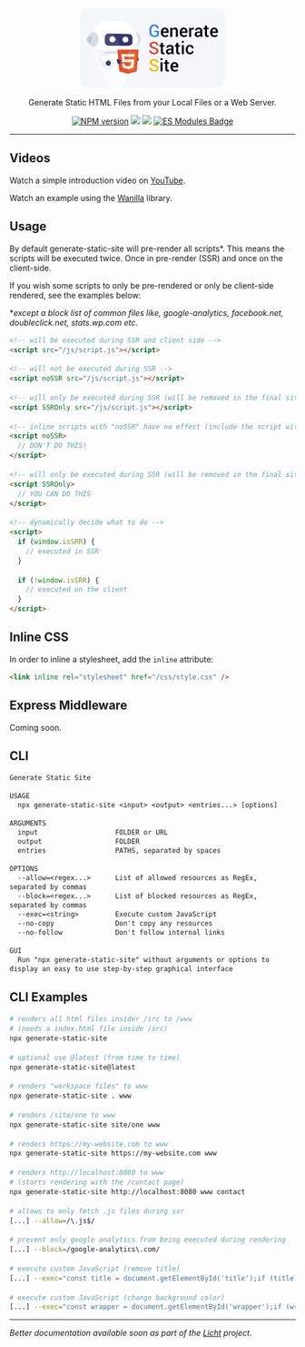 <div align="center">
  <p>
    <img 
    width="256"
    height="140"
    src="https://raw.githubusercontent.com/lichtquelle/generate-static-site/main/readme/generate-static-site-logo-512.png" 
    alt="logo" />
  </p>

  <p>Generate Static HTML Files from your Local Files or a Web Server.</p>

  <p align="center">  
  <a href="https://www.npmjs.com/package/generate-static-site"><img src="https://img.shields.io/npm/v/generate-static-site?style=flat-square" alt="NPM version"></a>
  <a href="https://github.com/lichtquelle/generate-static-site/actions?query=workflow%3ACI"><img src="https://img.shields.io/github/workflow/status/lichtquelle/generate-static-site/CI/main?label=build&logo=github&style=flat-square"></a>
  <a href="https://www.typescriptlang.org/"><img src="https://img.shields.io/badge/built%20with-TypeScript-blue?style=flat-square"></a>
  <a href="https://github.com/yandeu/yandeu/blob/main/posts/2020-05-28-esm-for-nodejs.md"><img src="https://img.shields.io/badge/Node.js-ES%20Modules-F7DF1E?style=flat-square" alt="ES Modules Badge"></a>
</p>

</div>

<hr>

## Videos

Watch a simple introduction video on [YouTube](https://youtu.be/6kwvQHiWikY).

Watch an example using the [Wanilla](https://youtu.be/UbXaGvjI8l8) library.

## Usage

By default generate-static-site will pre-render all scripts\*. This means the scripts will be executed twice. Once in pre-render (SSR) and once on the client-side.

If you wish some scripts to only be pre-rendered or only be client-side rendered, see the examples below:

\*_except a block list of common files like, google-analytics, facebook.net, doubleclick.net, stats.wp.com etc._

```html
<!-- will be executed during SSR and client side -->
<script src="/js/script.js"></script>

<!-- will not be executed during SSR -->
<script noSSR src="/js/script.js"></script>

<!-- will only be executed during SSR (will be removed in the final site) -->
<script SSROnly src="/js/script.js"></script>

<!-- inline scripts with "noSSR" have no effect (include the script with src="" instead) -->
<script noSSR>
  // DON'T DO THIS!
</script>

<!-- will only be executed during SSR (will be removed in the final site) -->
<script SSROnly>
  // YOU CAN DO THIS
</script>

<!-- dynamically decide what to do -->
<script>
  if (window.isSRR) {
    // executed in SSR
  }

  if (!window.isSRR) {
    // executed on the client
  }
</script>
```

## Inline CSS

In order to inline a stylesheet, add the `inline` attribute:

```html
<link inline rel="stylesheet" href="/css/style.css" />
```

## Express Middleware

Coming soon.

## CLI

```
Generate Static Site

USAGE
  npx generate-static-site <input> <output> <entries...> [options]

ARGUMENTS
  input                   FOLDER or URL
  output                  FOLDER
  entries                 PATHS, separated by spaces

OPTIONS
  --allow=<regex...>      List of allowed resources as RegEx, separated by commas
  --block=<regex...>      List of blocked resources as RegEx, separated by commas
  --exec=<string>         Execute custom JavaScript
  --no-copy               Don't copy any resources
  --no-follow             Don't follow internal links

GUI
  Run "npx generate-static-site" without arguments or options to display an easy to use step-by-step graphical interface
```

## CLI Examples

```bash
# renders all html files insider /src to /www
# (needs a index.html file inside /src)
npx generate-static-site

# optional use @latest (from time to time)
npx generate-static-site@latest

# renders "workspace files" to www
npx generate-static-site . www

# renders /site/one to www
npx generate-static-site site/one www

# renders https://my-website.com to www
npx generate-static-site https://my-website.com www

# renders http://localhost:8080 to www
# (starts rendering with the /contact page)
npx generate-static-site http://localhost:8080 www contact

# allows to only fetch .js files during ssr
[...] --allow=/\.js$/

# prevent only google analytics from being executed during rendering
[...] --block=/google-analytics\.com/

# execute custom JavaScript (remove title)
[...] --exec="const title = document.getElementById('title');if (title) title.remove();"

# execute custom JavaScript (change background color)
[...] --exec="const wrapper = document.getElementById('wrapper');if (wrapper) wrapper.style.backgroundColor = 'blue';"
```

---

_Better documentation available soon as part of the [Licht](https://licht.dev) project._
